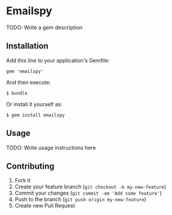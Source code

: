 # Emailspy

TODO: Write a gem description

## Installation

Add this line to your application's Gemfile:

    gem 'emailspy'

And then execute:

    $ bundle

Or install it yourself as:

    $ gem install emailspy

## Usage

TODO: Write usage instructions here

## Contributing

1. Fork it
2. Create your feature branch (`git checkout -b my-new-feature`)
3. Commit your changes (`git commit -am 'Add some feature'`)
4. Push to the branch (`git push origin my-new-feature`)
5. Create new Pull Request

